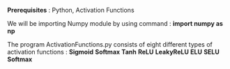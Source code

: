 **Prerequisites** : Python, Activation Functions

We will be importing Numpy module by using command : **import numpy as np**



The program ActivationFunctions.py consists of eight different types of activation functions :
**Sigmoid**
**Softmax**
**Tanh**
**ReLU**
**LeakyReLU**
**ELU**
**SELU**
**Softmax**
